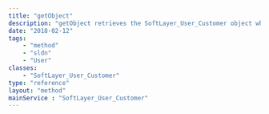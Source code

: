 ```yaml
---
title: "getObject"
description: "getObject retrieves the SoftLayer_User_Customer object whose ID number corresponds to the ID number of the init parameter passed to the SoftLayer_User_Customer service. You can only retrieve users that are assigned to the customer account belonging to the user making the API call. "
date: "2018-02-12"
tags:
    - "method"
    - "sldn"
    - "User"
classes:
    - "SoftLayer_User_Customer"
type: "reference"
layout: "method"
mainService : "SoftLayer_User_Customer"
---
```

